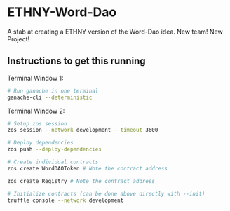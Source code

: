 # ETHNY-Word-Dao

A stab at creating a ETHNY version of the Word-Dao idea. New team! New Project!

## Instructions to get this running

Terminal Window 1:

```bash
# Run ganache in one terminal
ganache-cli --deterministic
```

Terminal Window 2:

```bash
# Setup zos session
zos session --network development --timeout 3600

# Deploy dependencies
zos push --deploy-dependencies

# Create individual contracts
zos create WordDAOToken # Note the contract address

zos create Registry # Note the contract address

# Initialize contracts (can be done above directly with --init)
truffle console --network development
```

